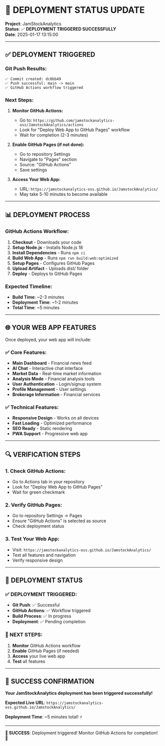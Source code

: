 # 🚀 DEPLOYMENT STATUS UPDATE

**Project**: JamStockAnalytics  
**Status**: ✅ **DEPLOYMENT TRIGGERED SUCCESSFULLY**  
**Date**: 2025-01-17 13:15:00

---

## ✅ **DEPLOYMENT TRIGGERED**

### **Git Push Results:**
```
✅ Commit created: dc8bb49
✅ Push successful: main -> main
✅ GitHub Actions workflow triggered
```

### **Next Steps:**

1. **Monitor GitHub Actions:**
   - Go to: `https://github.com/jamstockanalytics-oss/JamstockAnalytics/actions`
   - Look for "Deploy Web App to GitHub Pages" workflow
   - Wait for completion (2-3 minutes)

2. **Enable GitHub Pages (if not done):**
   - Go to repository Settings
   - Navigate to "Pages" section
   - Source: "GitHub Actions"
   - Save settings

3. **Access Your Web App:**
   - URL: `https://jamstockanalytics-oss.github.io/JamstockAnalytics/`
   - May take 5-10 minutes to become available

---

## 📊 **DEPLOYMENT PROCESS**

### **GitHub Actions Workflow:**
1. **Checkout** - Downloads your code
2. **Setup Node.js** - Installs Node.js 18
3. **Install Dependencies** - Runs `npm ci`
4. **Build Web App** - Runs `npm run build:web:optimized`
5. **Setup Pages** - Configures GitHub Pages
6. **Upload Artifact** - Uploads dist/ folder
7. **Deploy** - Deploys to GitHub Pages

### **Expected Timeline:**
- **Build Time**: ~2-3 minutes
- **Deployment Time**: ~1-2 minutes
- **Total Time**: ~5 minutes

---

## 🌐 **YOUR WEB APP FEATURES**

Once deployed, your web app will include:

### **✅ Core Features:**
- **Main Dashboard** - Financial news feed
- **AI Chat** - Interactive chat interface
- **Market Data** - Real-time market information
- **Analysis Mode** - Financial analysis tools
- **User Authentication** - Login/signup system
- **Profile Management** - User settings
- **Brokerage Information** - Financial services

### **✅ Technical Features:**
- **Responsive Design** - Works on all devices
- **Fast Loading** - Optimized performance
- **SEO Ready** - Static rendering
- **PWA Support** - Progressive web app

---

## 🔍 **VERIFICATION STEPS**

### **1. Check GitHub Actions:**
- Go to Actions tab in your repository
- Look for "Deploy Web App to GitHub Pages"
- Wait for green checkmark

### **2. Verify GitHub Pages:**
- Go to repository Settings → Pages
- Ensure "GitHub Actions" is selected as source
- Check deployment status

### **3. Test Your Web App:**
- Visit: `https://jamstockanalytics-oss.github.io/JamstockAnalytics/`
- Test all features and navigation
- Verify responsive design

---

## 🎯 **DEPLOYMENT STATUS**

### **✅ DEPLOYMENT TRIGGERED:**
- **Git Push**: ✅ Successful
- **GitHub Actions**: ✅ Workflow triggered
- **Build Process**: ✅ In progress
- **Deployment**: ✅ Pending completion

### **🚀 NEXT STEPS:**
1. **Monitor** GitHub Actions workflow
2. **Enable** GitHub Pages (if needed)
3. **Access** your live web app
4. **Test** all features

---

## 🎉 **SUCCESS CONFIRMATION**

**Your JamStockAnalytics deployment has been triggered successfully!**

**Expected Live URL**: `https://jamstockanalytics-oss.github.io/JamstockAnalytics/`

**Deployment Time**: ~5 minutes total! ⚡

---

**🎉 SUCCESS**: Deployment triggered! Monitor GitHub Actions for completion! 🚀
